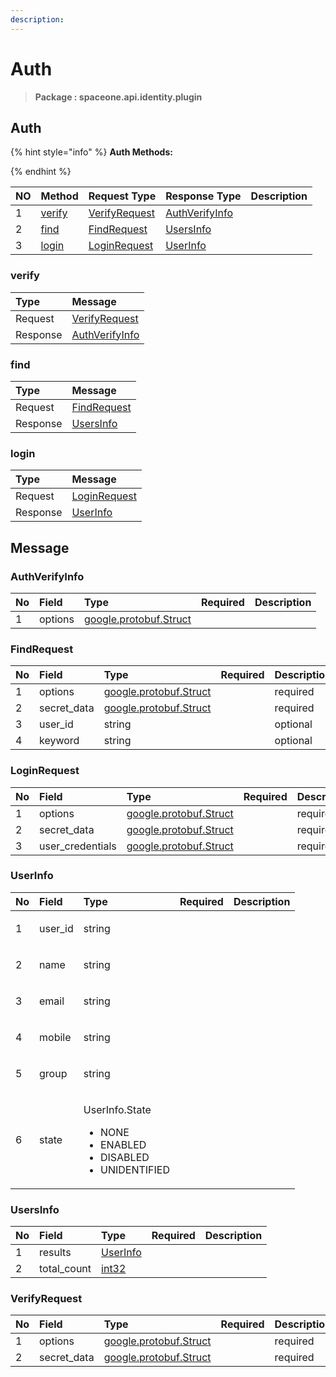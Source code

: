 ```yaml
---
description:  
---
```

# Auth

>  **Package : spaceone.api.identity.plugin**

## Auth

{% hint style="info" %}
**Auth Methods:**

{%  endhint %}


| NO |  Method | Request Type | Response Type | Description |
| :--- | :--- | :--- | :--- | :--- |
| 1 | [verify](Auth.md#verify)| [VerifyRequest](Auth.md#verifyrequest)| [AuthVerifyInfo](Auth.md#authverifyinfo) |  |
| 2 | [find](Auth.md#find)| [FindRequest](Auth.md#findrequest)| [UsersInfo](Auth.md#usersinfo) |  |
| 3 | [login](Auth.md#login)| [LoginRequest](Auth.md#loginrequest)| [UserInfo](Auth.md#userinfo) |  |

### verify



| Type | Message |
| :--- | :--- |
| Request | [VerifyRequest](Auth.md#verifyrequest) |
| Response |  [AuthVerifyInfo](Auth.md#authverifyinfo)  |



### find



| Type | Message |
| :--- | :--- |
| Request | [FindRequest](Auth.md#findrequest) |
| Response |  [UsersInfo](Auth.md#usersinfo)  |



### login



| Type | Message |
| :--- | :--- |
| Request | [LoginRequest](Auth.md#loginrequest) |
| Response |  [UserInfo](Auth.md#userinfo)  |





## Message

### AuthVerifyInfo
| No | Field | Type | Required | Description |
| :--- | :--- | :--- | :--- | :--- |
| 1 | options |[google.protobuf.Struct](https://github.com/protocolbuffers/protobuf/blob/master/src/google/protobuf/struct.proto) | ||

### FindRequest
| No | Field | Type | Required | Description |
| :--- | :--- | :--- | :--- | :--- |
| 1 | options |[google.protobuf.Struct](https://github.com/protocolbuffers/protobuf/blob/master/src/google/protobuf/struct.proto) | |required|
| 2 | secret_data |[google.protobuf.Struct](https://github.com/protocolbuffers/protobuf/blob/master/src/google/protobuf/struct.proto) | |required|
| 3 | user_id |string | |optional|
| 4 | keyword |string | |optional|

### LoginRequest
| No | Field | Type | Required | Description |
| :--- | :--- | :--- | :--- | :--- |
| 1 | options |[google.protobuf.Struct](https://github.com/protocolbuffers/protobuf/blob/master/src/google/protobuf/struct.proto) | |required|
| 2 | secret_data |[google.protobuf.Struct](https://github.com/protocolbuffers/protobuf/blob/master/src/google/protobuf/struct.proto) | |required|
| 3 | user_credentials |[google.protobuf.Struct](https://github.com/protocolbuffers/protobuf/blob/master/src/google/protobuf/struct.proto) | |required|

### UserInfo
<table>
  <thead>
    <tr>
      <th style="text-align:left">No</th>
      <th style="text-align:left">Field</th>
      <th style="text-align:left">Type</th>
      <th style="text-align:left">Required</th>
      <th style="text-align:left">Description</th>
    </tr>
  </thead>
  <tbody>
    <tr>
      <td style="text-align:left">1</td>
      <td style="text-align:left">user_id</td>
      <td style="text-align:left">

string

</td>
        <td style="text-align:left"></td>
<td style="text-align:left"></td>
    </tr>
    <tr>
      <td style="text-align:left">2</td>
      <td style="text-align:left">name</td>
      <td style="text-align:left">

string

</td>
        <td style="text-align:left"></td>
<td style="text-align:left"></td>
    </tr>
    <tr>
      <td style="text-align:left">3</td>
      <td style="text-align:left">email</td>
      <td style="text-align:left">

string

</td>
        <td style="text-align:left"></td>
<td style="text-align:left"></td>
    </tr>
    <tr>
      <td style="text-align:left">4</td>
      <td style="text-align:left">mobile</td>
      <td style="text-align:left">

string

</td>
        <td style="text-align:left"></td>
<td style="text-align:left"></td>
    </tr>
    <tr>
      <td style="text-align:left">5</td>
      <td style="text-align:left">group</td>
      <td style="text-align:left">

string

</td>
        <td style="text-align:left"></td>
<td style="text-align:left"></td>
    </tr>
    <tr>
      <td style="text-align:left">6</td>
      <td style="text-align:left">state</td>
      <td style="text-align:left">
<p>UserInfo.State</p>
        <ul>
          	<li>NONE</li>
          	<li>ENABLED</li>
          	<li>DISABLED</li>
          	<li>UNIDENTIFIED</li>
        </ul>
</td>
        <td style="text-align:left"></td>
<td style="text-align:left"></td>
    </tr>
  </tbody>
</table>


### UsersInfo
| No | Field | Type | Required | Description |
| :--- | :--- | :--- | :--- | :--- |
| 1 | results |[UserInfo](Auth.md#userinfo) | ||
| 2 | total_count |[int32](https://github.com/protocolbuffers/protobuf/blob/master/src/google/protobuf/type.proto) | ||

### VerifyRequest
| No | Field | Type | Required | Description |
| :--- | :--- | :--- | :--- | :--- |
| 1 | options |[google.protobuf.Struct](https://github.com/protocolbuffers/protobuf/blob/master/src/google/protobuf/struct.proto) | |required|
| 2 | secret_data |[google.protobuf.Struct](https://github.com/protocolbuffers/protobuf/blob/master/src/google/protobuf/struct.proto) | |required|
